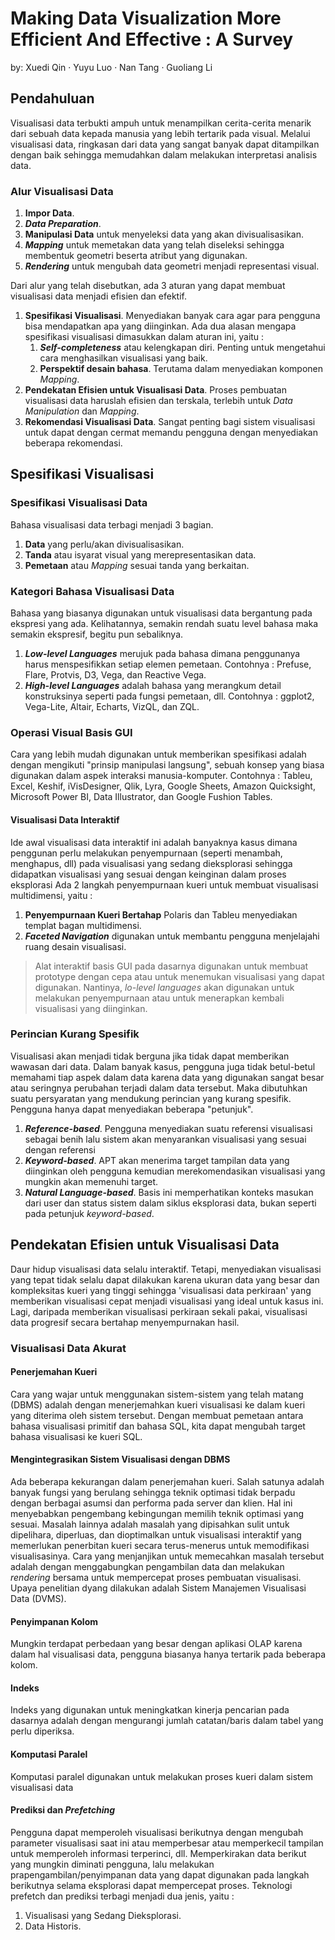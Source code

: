 # Making Data Visualization More Efficient And Effective : A Survey

by: Xuedi Qin · Yuyu Luo · Nan Tang · Guoliang Li

## Pendahuluan
Visualisasi data terbukti ampuh untuk menampilkan cerita-cerita menarik dari sebuah data kepada manusia yang lebih tertarik pada visual. Melalui visualisasi data, ringkasan dari data yang sangat banyak dapat ditampilkan dengan baik sehingga memudahkan dalam melakukan interpretasi analisis data.

### Alur Visualisasi Data
1. **Impor Data**.
2. ***Data Preparation***.
3. **Manipulasi Data** untuk menyeleksi data yang akan divisualisasikan.
4. ***Mapping*** untuk memetakan data yang telah diseleksi sehingga membentuk geometri beserta atribut yang digunakan.
5. ***Rendering*** untuk mengubah data geometri menjadi representasi visual.

Dari alur yang telah disebutkan, ada 3 aturan yang dapat membuat visualisasi data menjadi efisien dan efektif.

1. **Spesifikasi Visualisasi**. Menyediakan banyak cara agar para pengguna bisa mendapatkan apa yang diinginkan. Ada dua alasan mengapa spesifikasi visualisasi dimasukkan dalam aturan ini, yaitu :
    1. ***Self-completeness*** atau kelengkapan diri. Penting untuk mengetahui cara menghasilkan visualisasi yang baik.
    2. **Perspektif desain bahasa**. Terutama dalam menyediakan komponen *Mapping*.
2. **Pendekatan Efisien untuk Visualisasi Data**. Proses pembuatan visualisasi data haruslah efisien dan terskala, terlebih untuk *Data Manipulation* dan *Mapping*.
3. **Rekomendasi Visualisasi  Data**. Sangat penting bagi sistem visualisasi untuk dapat dengan cermat memandu pengguna dengan menyediakan beberapa rekomendasi.

## Spesifikasi Visualisasi 

### Spesifikasi Visualisasi Data

Bahasa visualisasi data terbagi menjadi 3 bagian.

1. **Data** yang perlu/akan divisualisasikan.
2. **Tanda** atau isyarat visual yang merepresentasikan data.
3. **Pemetaan** atau *Mapping* sesuai tanda yang berkaitan.

### Kategori Bahasa Visualisasi Data

Bahasa yang biasanya digunakan untuk visualisasi data bergantung pada ekspresi yang ada. Kelihatannya, semakin rendah suatu level bahasa maka semakin ekspresif, begitu pun sebaliknya.

1. ***Low-level Languages*** merujuk pada bahasa dimana penggunanya harus menspesifikkan setiap elemen pemetaan. Contohnya : Prefuse, Flare, Protvis, D3, Vega, dan Reactive Vega.
2. ***High-level Languages*** adalah bahasa yang merangkum detail konstruksinya seperti pada fungsi pemetaan, dll. Contohnya : ggplot2, Vega-Lite, Altair, Echarts, VizQL, dan ZQL.

### Operasi Visual Basis GUI

Cara yang lebih mudah digunakan untuk memberikan spesifikasi adalah dengan mengikuti "prinsip manipulasi langsung", sebuah konsep yang biasa digunakan dalam aspek interaksi manusia-komputer. Contohnya : Tableu, Excel, Keshif, iVisDesigner, Qlik, Lyra, Google Sheets, Amazon Quicksight, Microsoft Power BI, Data Illustrator, dan Google Fushion Tables.

#### Visualisasi Data Interaktif
Ide awal visualisasi data interaktif ini adalah banyaknya kasus dimana penggunan perlu melakukan penyempurnaan (seperti menambah, menghapus, dll) pada visualisasi yang sedang dieksplorasi sehingga didapatkan visualisasi yang sesuai dengan keinginan dalam proses eksplorasi
Ada 2 langkah penyempurnaan kueri untuk membuat visualisasi multidimensi, yaitu :
1. **Penyempurnaan Kueri Bertahap** Polaris dan Tableu menyediakan templat bagan multidimensi. 
2. ***Faceted Navigation*** digunakan untuk membantu pengguna menjelajahi ruang desain visualisasi.

> Alat interaktif basis GUI pada dasarnya digunakan untuk membuat prototype dengan cepa atau untuk menemukan visualisasi yang dapat digunakan. Nantinya, *lo-level languages* akan digunakan untuk melakukan penyempurnaan atau untuk menerapkan kembali visualisasi yang diinginkan.

### Perincian Kurang Spesifik
Visualisasi akan menjadi tidak berguna jika tidak dapat memberikan wawasan dari data. Dalam banyak kasus, pengguna juga tidak betul-betul memahami tiap aspek dalam data karena data yang digunakan sangat besar atau seringnya perubahan terjadi dalam data tersebut. Maka dibutuhkan suatu persyaratan yang mendukung perincian yang kurang spesifik. 
Pengguna hanya dapat menyediakan beberapa "petunjuk".
1. ***Reference-based***. Pengguna menyediakan suatu referensi visualisasi sebagai benih lalu sistem akan menyarankan visualisasi yang sesuai dengan referensi
2. ***Keyword-based***. APT akan menerima target tampilan data yang diinginkan oleh pengguna kemudian merekomendasikan visualisasi yang mungkin akan memenuhi target.
3. ***Natural Language-based***. Basis ini memperhatikan konteks masukan dari user dan status sistem dalam siklus eksplorasi data, bukan seperti pada petunjuk *keyword-based*.

## Pendekatan Efisien untuk Visualisasi Data 

Daur hidup visualisasi data selalu interaktif. Tetapi, menyediakan visualisasi yang tepat tidak selalu dapat dilakukan karena ukuran data yang besar dan kompleksitas kueri yang tinggi sehingga 'visualisasi data perkiraan' yang memberikan visualisasi cepat menjadi visualisasi yang ideal untuk kasus ini. Lagi, daripada memberikan visualisasi perkiraan sekali pakai, visualisasi data progresif secara bertahap menyempurnakan hasil.

### Visualisasi Data Akurat

#### Penerjemahan Kueri
Cara yang wajar untuk menggunakan sistem-sistem yang telah matang (DBMS) adalah dengan menerjemahkan kueri visualisasi ke dalam kueri yang diterima oleh sistem tersebut. Dengan membuat pemetaan antara bahasa visualisasi primitif dan bahasa SQL, kita dapat mengubah target bahasa visualisasi ke kueri SQL.

#### Mengintegrasikan Sistem Visualisasi dengan DBMS
Ada beberapa kekurangan dalam penerjemahan kueri. Salah satunya adalah banyak fungsi yang berulang sehingga teknik optimasi tidak berpadu dengan berbagai asumsi dan performa pada server dan klien. Hal ini menyebabkan pengembang kebingungan memilih teknik optimasi yang sesuai.
Masalah lainnya adalah masalah yang dipisahkan sulit untuk dipelihara, diperluas, dan dioptimalkan untuk visualisasi interaktif yang memerlukan penerbitan kueri secara terus-menerus untuk memodifikasi visualisasinya. Cara yang menjanjikan untuk memecahkan masalah tersebut adalah dengan menggabungkan pengambilan data dan melakukan *rendering* bersama untuk mempercepat proses pembuatan visualisasi. Upaya penelitian dyang dilakukan adalah Sistem Manajemen Visualisasi Data (DVMS).

#### Penyimpanan Kolom
Mungkin terdapat perbedaan yang besar dengan aplikasi OLAP karena dalam hal visualisasi data, pengguna biasanya hanya tertarik pada beberapa kolom.

#### Indeks 
Indeks yang digunakan untuk meningkatkan kinerja pencarian pada dasarnya adalah dengan mengurangi jumlah catatan/baris dalam tabel yang perlu diperiksa.

#### Komputasi Paralel 
Komputasi paralel digunakan untuk melakukan proses kueri dalam sistem visualisasi data

#### Prediksi dan *Prefetching*
Pengguna dapat memperoleh visualisasi berikutnya dengan mengubah parameter visualisasi saat ini atau memperbesar atau memperkecil tampilan untuk memperoleh informasi terperinci, dll. Memperkirakan data berikut yang mungkin diminati pengguna, lalu melakukan prapengambilan/penyimpanan data yang dapat digunakan pada langkah berikutnya selama eksplorasi dapat mempercepat proses.
Teknologi prefetch dan prediksi terbagi menjadi dua jenis, yaitu :
1. Visualisasi yang Sedang Dieksplorasi.
2. Data Historis.

